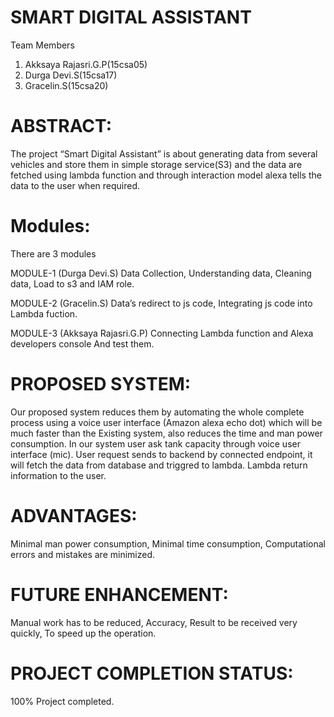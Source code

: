 
# SMART DIGITAL ASSISTANT 
 Team Members
1. Akksaya Rajasri.G.P(15csa05)
2. Durga Devi.S(15csa17)
3. Gracelin.S(15csa20)

# ABSTRACT:
The project “Smart Digital Assistant” is about generating data from several vehicles and store them in simple storage service(S3) and the data are fetched using lambda function and through interaction model alexa tells the data to the user when required.

# Modules:
There are 3 modules

MODULE-1 (Durga Devi.S)
Data Collection,
Understanding data,
Cleaning data,
Load to s3 and IAM role.

MODULE-2 (Gracelin.S)
Data’s redirect to js code,
Integrating js code into Lambda fuction.

MODULE-3 (Akksaya Rajasri.G.P)
Connecting 
Lambda function and Alexa developers console
And test them.

# PROPOSED SYSTEM:
Our proposed system reduces them by automating the whole complete process using a voice user interface (Amazon alexa echo dot) which will be much faster than the Existing system, also reduces the time and man power consumption. In our system user ask tank capacity through voice user interface (mic). User request sends to backend by connected endpoint, it will fetch the data from database and triggred to lambda. Lambda return information to the user.

# ADVANTAGES:
Minimal man power consumption,
Minimal time consumption,
Computational errors and mistakes are minimized.
  
# FUTURE ENHANCEMENT:
Manual work has to be reduced,
Accuracy,
Result to be received very quickly,
To speed up the operation.

# PROJECT COMPLETION STATUS:
 100% Project completed.




 
